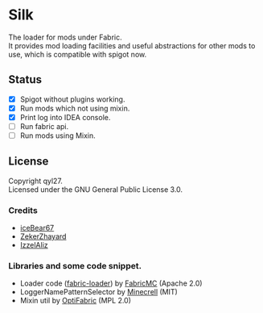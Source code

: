 Silk
===========

The loader for mods under Fabric.   
It provides mod loading facilities and useful abstractions for other mods to use, which is compatible with spigot now.

## Status

- [x] Spigot without plugins working.
- [x] Run mods which not using mixin.
- [x] Print log into IDEA console.
- [ ] Run fabric api.
- [ ] Run mods using Mixin.

## License
Copyright qyl27.  
Licensed under the GNU General Public License 3.0.

### Credits
- [iceBear67](https://github.com/iceBear67)
- [ZekerZhayard](https://github.com/ZekerZhayard)
- [IzzelAliz](https://github.com/IzzelAliz)

### Libraries and some code snippet.
- Loader code ([fabric-loader](https://github.com/FabricMC/fabric-loader)) by [FabricMC](https://github.com/FabricMC/fabric-loader) (Apache 2.0)
- LoggerNamePatternSelector by [Minecrell](https://github.com/Minecrell/TerminalConsoleAppender) (MIT)
- Mixin util by [OptiFabric](https://github.com/Chocohead/OptiFabric) (MPL 2.0)
